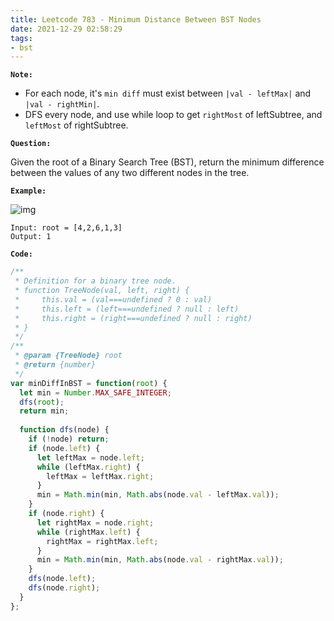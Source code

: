 ```yaml
---
title: Leetcode 783 - Minimum Distance Between BST Nodes
date: 2021-12-29 02:58:29
tags:
- bst
---
```

**`Note:`**
- For each node, it's `min diff` must exist between `|val - leftMax|` and `|val - rightMin|`.
- DFS every node, and use while loop to get `rightMost` of leftSubtree, and `leftMost` of rightSubtree.

**`Question:`**

Given the root of a Binary Search Tree (BST), return the minimum difference between the values of any two different nodes in the tree.

**`Example:`**

![img](https://assets.leetcode.com/uploads/2021/02/05/bst1.jpg)
```
Input: root = [4,2,6,1,3]
Output: 1
```

**`Code:`**
```javascript
/**
 * Definition for a binary tree node.
 * function TreeNode(val, left, right) {
 *     this.val = (val===undefined ? 0 : val)
 *     this.left = (left===undefined ? null : left)
 *     this.right = (right===undefined ? null : right)
 * }
 */
/**
 * @param {TreeNode} root
 * @return {number}
 */
var minDiffInBST = function(root) {
  let min = Number.MAX_SAFE_INTEGER;
  dfs(root);
  return min;
  
  function dfs(node) {
    if (!node) return;
    if (node.left) {
      let leftMax = node.left;
      while (leftMax.right) {
        leftMax = leftMax.right;
      }
      min = Math.min(min, Math.abs(node.val - leftMax.val));
    }
    if (node.right) {
      let rightMax = node.right;
      while (rightMax.left) {
        rightMax = rightMax.left;
      }
      min = Math.min(min, Math.abs(node.val - rightMax.val));
    }
    dfs(node.left);
    dfs(node.right);
  }
};
```